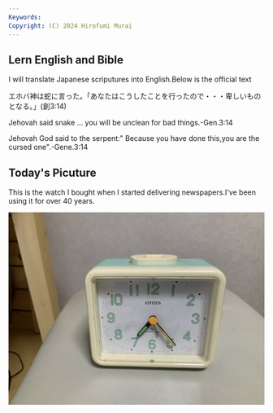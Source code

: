 ```yaml
---
Keywords:
Copyright: (C) 2024 Hirofumi Murai
---
```


## Lern English and Bible

I will translate Japanese scriputures into English.Below is the official text

エホバ神は蛇に言った。「あなたはこうしたことを行ったので・・・卑しいものとなる。」(創3:14)


Jehovah said snake ... you will be unclean for bad things.-Gen.3:14

Jehovah God said to the serpent:" Because you have done this,you are the cursed one".-Gene.3:14




##  Today's Picuture

This is the watch I bought when I started delivering newspapers.I've been using it for over 40 years.

![](IMG_2746.jpeg)
